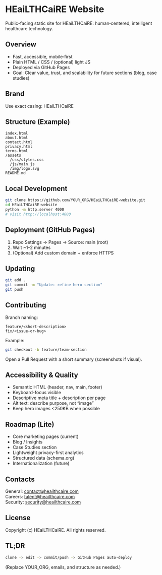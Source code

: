 # HEaiLTHCaiRE Website

Public-facing static site for HEaiLTHCaiRE: human‑centered, intelligent healthcare technology.

## Overview
- Fast, accessible, mobile‑first
- Plain HTML / CSS / (optional) light JS
- Deployed via GitHub Pages
- Goal: Clear value, trust, and scalability for future sections (blog, case studies)

## Brand
Use exact casing: HEaiLTHCaiRE  

## Structure (Example)
````text
index.html
about.html
contact.html
privacy.html
terms.html
/assets
  /css/styles.css
  /js/main.js
  /img/logo.svg
README.md
````

## Local Development
````bash
git clone https://github.com/YOUR_ORG/HEaiLTHCaiRE-website.git
cd HEaiLTHCaiRE-website
python -m http.server 4000
# visit http://localhost:4000
````

## Deployment (GitHub Pages)
1. Repo Settings → Pages → Source: main (root)
2. Wait ~1–2 minutes
3. (Optional) Add custom domain + enforce HTTPS

## Updating
````bash
git add .
git commit -m "Update: refine hero section"
git push
````

## Contributing
Branch naming:
````text
feature/<short-description>
fix/<issue-or-bug>
````

Example:
````bash
git checkout -b feature/team-section
````

Open a Pull Request with a short summary (screenshots if visual).

## Accessibility & Quality
- Semantic HTML (header, nav, main, footer)
- Keyboard-focus visible
- Descriptive meta title + description per page
- Alt text: describe purpose, not “image”
- Keep hero images <250KB when possible

## Roadmap (Lite)
- Core marketing pages (current)
- Blog / Insights
- Case Studies section
- Lightweight privacy-first analytics
- Structured data (schema.org)
- Internationalization (future)

## Contacts
General: contact@heailthcaire.com  
Careers: talent@heailthcaire.com  
Security: security@heailthcaire.com  

## License
Copyright (c) HEaiLTHCaiRE. All rights reserved.

## TL;DR
````bash
clone -> edit -> commit/push -> GitHub Pages auto-deploy
````

(Replace YOUR_ORG, emails, and structure as needed.)
